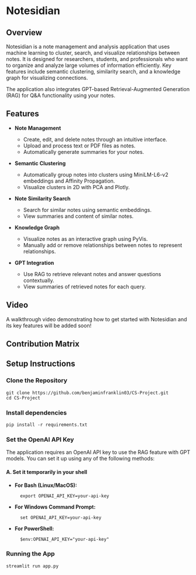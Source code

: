 # Notesidian

## Overview

Notesidian is a note management and analysis application that uses machine learning to cluster, search, and visualize relationships between notes. It is designed for researchers, students, and professionals who want to organize and analyze large volumes of information efficiently. Key features include semantic clustering, similarity search, and a knowledge graph for visualizing connections.

The application also integrates GPT-based Retrieval-Augmented Generation (RAG) for Q&A functionality using your notes.

## Features

- **Note Management**
  - Create, edit, and delete notes through an intuitive interface.
  - Upload and process text or PDF files as notes.
  - Automatically generate summaries for your notes.

- **Semantic Clustering**
  - Automatically group notes into clusters using MiniLM-L6-v2 embeddings and Affinity Propagation.
  - Visualize clusters in 2D with PCA and Plotly.

- **Note Similarity Search**
  - Search for similar notes using semantic embeddings.
  - View summaries and content of similar notes.

- **Knowledge Graph**
  - Visualize notes as an interactive graph using PyVis.
  - Manually add or remove relationships between notes to represent relationships.

- **GPT Integration**
  - Use RAG to retrieve relevant notes and answer questions contextually.
  - View summaries of retrieved notes for each query.

## Video

A walkthrough video demonstrating how to get started with Notesidian and its key features will be added soon!

## Contribution Matrix

## Setup Instructions

### Clone the Repository

    git clone https://github.com/benjaminfranklin03/CS-Project.git
    cd CS-Project

### Install dependencies

    pip install -r requirements.txt

### Set the OpenAI API Key

The application requires an OpenAI API key to use the RAG feature with GPT models. You can set it up using any of the following methods:

#### A. Set it temporarily in your shell

- **For Bash (Linux/MacOS):**

        export OPENAI_API_KEY=your-api-key

- **For Windows Command Prompt:**

        set OPENAI_API_KEY=your-api-key

- **For PowerShell:**

        $env:OPENAI_API_KEY="your-api-key"

### Running the App

    streamlit run app.py
